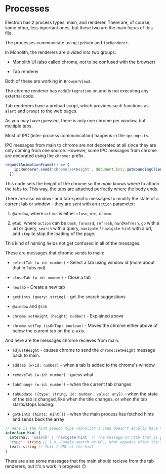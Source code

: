 # Processes

Electron has 2 process types: main, and renderer. There are, of course, some other, less inportant ones, but these two are the main focus of this file.

The processes communicate using `ipcMain` and `ipcRenderer`.

In Monolith, the renderers are divided into two groups:

- Monolith UI (also called chrome, not to be confused with the browser)

- Tab renderer

Both of these are working in `BrowserView`s.

The chrome renderer has `nodeIntegration` on and is not executing any external code.

Tab renderers have a preload script, which provides such functions as `alert` and `prompt` to the web pages.

As you may have guessed, there is only one chrome per window, but multiple tabs.

Most of IPC (inter-process communication) happens in the `ipc-mgr.ts`.

IPC messages from main to chrome are not decorated at all since they are only coming from one source. However, some IPC messages from chrome are decorated using the `chrome:` prefix.

```js
requestAnimationFrame(() => {
    ipcRenderer.send('chrome:setHeight', document.body.getBoundingClientRect().height)
  })
```

This code sets the height of the chrome so the *main* knows where to attach the tabs to. This way, the tabs are attached perfectly where the body ends.

There are also window- and tab-specific messages to modify the state of a current tab or window - they are sent with an `action` parameter:

1. `@window`, where `action` is either `close`, `min`, or `max`.

2. `@tab`, where `action` can be `back`, `forward`, `refresh`, `hardRefresh`, `go` with a url or query, `search` with a query, `navigate` / `navigate-hint` with a url, and `stop` to stop the loading of the page.

This kind of naming helps not get confused in all of the messages.

These are messages that chrome sends to main:

- `selectTab (w-id: number)` - Select a tab using window id (more about that in Tabs.md)

- `closeTab (w-id: number)` - Close a tab

- `newTab` - Create a new tab

- `getHints (query: string)` - get the search suggestions

- `@window` and `@tab` 

- `chrome:setHeight (height: number)` - Explained above

- `chrome:setTop (isOnTop: boolean)` - Moves the chrome either above of below the current tab on the z-axis.

And here are the messages chrome recieves from main:

- `adjustHeight` - causes chrome to send the `chrome:setHeight` message back to main.

- `addTab (w-id: number)` - when a tab is added to the chrome's window

- `removeTab (w-id: number)` - guess what

- `tabChange (w-id: number)` - when the current tab changes

- `tabUpdate ({type: string, id: number, value: any})` - when the state of the tab is changed, like when the title changes, or when the tab starts/stops loading.

- `gotHints (hints: Hint[])` - when the main process has fetched hints and sends back the array

```ts
// Here is the hint pseudo type (monolith's code doesn't acually have this)
interface Hint {
  internal: 'search' | 'navigate-hint' // The message on @tab that is going to be sent to main after clicking the hint
  'type': string // i.e. Google search or URL, what appears after the suggestion itself
  text: string // Text / URL of the hint
}
```

There are also some messages that the main should recieve from the tab renderers, but it's a work in progress 😐
